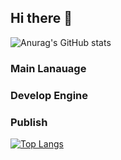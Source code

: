 ## Hi there 👋

![Anurag's GitHub stats](https://github-readme-stats.vercel.app/api?username=ohchanKyu&show_icons=true&theme=radical)

<!-- Language logo-->
### Main Lanauage

### Develop Engine

### Publish

<!-- most used language -->
[![Top Langs](https://github-readme-stats.vercel.app/api/top-langs/?username=ohchanKyu&layout=compact)](https://github.com/delay-100/github-readme-stats)
<!--
**ohchanKyu/ohchanKyu** is a ✨ _special_ ✨ repository because its `README.md` (this file) appears on your GitHub profile.

Here are some ideas to get you started:

- 🔭 I’m currently working on ...
- 🌱 I’m currently learning ...
- 👯 I’m looking to collaborate on ...
- 🤔 I’m looking for help with ...
- 💬 Ask me about ...
- 📫 How to reach me: ...
- 😄 Pronouns: ...
- ⚡ Fun fact: ...
-->
